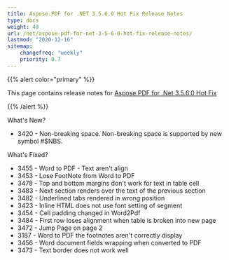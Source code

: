 ```yaml
---
title: Aspose.PDF for .NET 3.5.6.0 Hot Fix Release Notes
type: docs
weight: 40
url: /net/aspose-pdf-for-net-3-5-6-0-hot-fix-release-notes/
lastmod: "2020-12-16"
sitemap:
    changefreq: "weekly"
    priority: 0.7
---
```


{{% alert color="primary" %}} 

This page contains release notes for [Aspose.PDF for .Net 3.5.6.0 Hot Fix](http://www.aspose.com/downloads/pdf/net/new-releases/aspose.pdf-for-.net-3.5.6.0-hot-fix/)

{{% /alert %}} 

What's New?

- 3420 - Non-breaking 
  space. Non-breaking space is supported by new symbol #$NBS.

What's Fixed?

- 3455 - Word 
  to PDF - Text aren't align
- 3453 - Lose 
  FootNote from Word to PDF
- 3478 - Top 
  and bottom margins don't work for text in table cell 
- 3483 - Next 
  section renders over the text of the previous section 
- 3482 - Underlined 
  tabs rendered in wrong position 
- 3423 - Inline 
  HTML does not use font setting of segment
- 3454 - Cell 
  padding changed in Word2Pdf 
- 3484 - First 
  row loses alignment when table is broken into new page
- 3472 - Jump 
  Page on page 2 
- 3187 - Word 
  to PDF the footnotes aren't correctly display
- 3456 - 
  Word document fields wrapping when converted to PDF
- 3473 - 
  Text border does not work well
